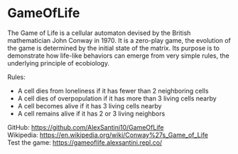 # GameOfLife

The Game of Life is a cellular automaton devised by the British mathematician  John Conway in 1970.
It is a zero-play game, the evolution of the game is determined by the initial state of the matrix.
Its purpose is to demonstrate how life-like behaviors can emerge from very simple rules, the underlying principle of ecobiology.


Rules:
- A cell dies from loneliness if it has fewer than 2 neighboring cells
- A cell dies of overpopulation if it has more than 3 living cells nearby
- A cell becomes alive if it has 3 living cells nearby
- A cell remains alive if it has 2 or 3 living neighbors
 

GitHub: https://github.com/AlexSantini10/GameOfLife                                                                          
Wikipedia: https://en.wikipedia.org/wiki/Conway%27s_Game_of_Life                                                              
Test the game: https://gameoflife.alexsantini.repl.co/                                                       